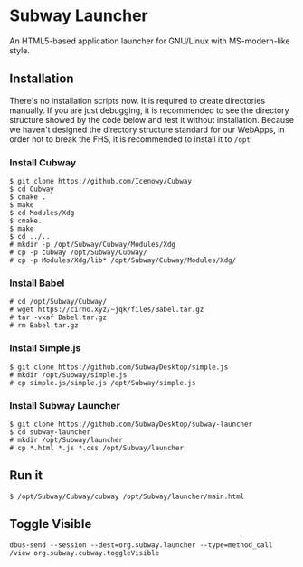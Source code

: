 # Subway Launcher

An HTML5-based application launcher for GNU/Linux with MS-modern-like style.

## Installation

There's no installation scripts now. It is required to create directories manually.
If you are just debugging, it is recommended to see the directory structure showed by the code below and test it without installation.
Because we haven't designed the directory structure standard for our WebApps, in order not to break the FHS, it is recommended to install it to `/opt`

### Install Cubway
```
$ git clone https://github.com/Icenowy/Cubway
$ cd Cubway
$ cmake .
$ make
$ cd Modules/Xdg
$ cmake.
$ make
$ cd ../..
# mkdir -p /opt/Subway/Cubway/Modules/Xdg
# cp -p cubway /opt/Subway/Cubway/
# cp -p Modules/Xdg/lib* /opt/Subway/Cubway/Modules/Xdg/
```
### Install Babel
```
# cd /opt/Subway/Cubway/
# wget https://cirno.xyz/~jqk/files/Babel.tar.gz
# tar -vxaf Babel.tar.gz
# rm Babel.tar.gz
```
### Install Simple.js
```
$ git clone https://github.com/SubwayDesktop/simple.js
# mkdir /opt/Subway/simple.js
# cp simple.js/simple.js /opt/Subway/simple.js
```
### Install Subway Launcher
```
$ git clone https://github.com/SubwayDesktop/subway-launcher
$ cd subway-launcher
# mkdir /opt/Subway/launcher
# cp *.html *.js *.css /opt/Subway/launcher
```

## Run it

```
$ /opt/Subway/Cubway/cubway /opt/Subway/launcher/main.html
```

## Toggle Visible

```
dbus-send --session --dest=org.subway.launcher --type=method_call /view org.subway.cubway.toggleVisible
```

